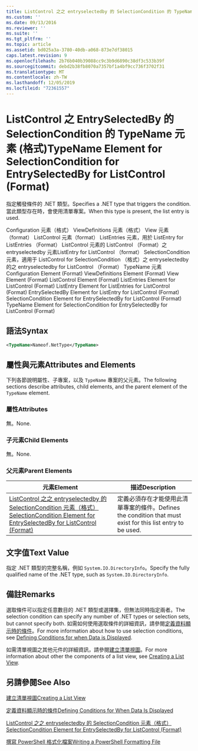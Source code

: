 ```yaml
---
title: ListControl 之之 entryselectedby 的 SelectionCondition 的 TypeName 元素（格式） |Microsoft Docs
ms.custom: ''
ms.date: 09/13/2016
ms.reviewer: ''
ms.suite: ''
ms.tgt_pltfrm: ''
ms.topic: article
ms.assetid: bd025a3a-3780-40db-a068-873e7df38015
caps.latest.revision: 9
ms.openlocfilehash: 2b76b040b39088cc9c3b9d6890c38df3c533b39f
ms.sourcegitcommit: debd2b38fb8070a7357bf1a4bf9cc736f3702f31
ms.translationtype: MT
ms.contentlocale: zh-TW
ms.lasthandoff: 12/05/2019
ms.locfileid: "72361557"
---
```

# <a name="typename-element-for-selectioncondition-for-entryselectedby-for-listcontrol-format"></a><span data-ttu-id="abb24-102">ListControl 之 EntrySelectedBy 的 SelectionCondition 的 TypeName 元素 (格式)</span><span class="sxs-lookup"><span data-stu-id="abb24-102">TypeName Element for SelectionCondition for EntrySelectedBy for ListControl (Format)</span></span>

<span data-ttu-id="abb24-103">指定觸發條件的 .NET 類型。</span><span class="sxs-lookup"><span data-stu-id="abb24-103">Specifies a .NET type that triggers the condition.</span></span> <span data-ttu-id="abb24-104">當此類型存在時，會使用清單專案。</span><span class="sxs-lookup"><span data-stu-id="abb24-104">When this type is present, the list entry is used.</span></span>

<span data-ttu-id="abb24-105">Configuration 元素（格式） ViewDefinitions 元素（格式） View 元素（format） ListControl 元素（format） ListEntries 元素，用於 ListEntry for ListEntries （Format） ListControl 元素的 ListControl （Format）之 entryselectedby 元素ListEntry for ListControl （format） SelectionCondition 元素，適用于 ListControl for SelectionCondition （格式）之 entryselectedby 的之 entryselectedby for ListControl （Format） TypeName 元素</span><span class="sxs-lookup"><span data-stu-id="abb24-105">Configuration Element (Format) ViewDefinitions Element (Format) View Element (Format) ListControl Element (Format) ListEntries Element for ListControl (Format) ListEntry Element for ListEntries for ListControl (Format) EntrySelectedBy Element for ListEntry for ListControl (Format) SelectionCondition Element for EntrySelectedBy for ListControl (Format) TypeName Element for SelectionCondition for EntrySelectedBy for ListControl (Format)</span></span>

## <a name="syntax"></a><span data-ttu-id="abb24-106">語法</span><span class="sxs-lookup"><span data-stu-id="abb24-106">Syntax</span></span>

```xml
<TypeName>Nameof.NetType</TypeName>
```

## <a name="attributes-and-elements"></a><span data-ttu-id="abb24-107">屬性與元素</span><span class="sxs-lookup"><span data-stu-id="abb24-107">Attributes and Elements</span></span>

<span data-ttu-id="abb24-108">下列各節說明屬性、子專案，以及 `TypeName` 專案的父元素。</span><span class="sxs-lookup"><span data-stu-id="abb24-108">The following sections describe attributes, child elements, and the parent element of the `TypeName` element.</span></span>

### <a name="attributes"></a><span data-ttu-id="abb24-109">屬性</span><span class="sxs-lookup"><span data-stu-id="abb24-109">Attributes</span></span>

<span data-ttu-id="abb24-110">無。</span><span class="sxs-lookup"><span data-stu-id="abb24-110">None.</span></span>

### <a name="child-elements"></a><span data-ttu-id="abb24-111">子元素</span><span class="sxs-lookup"><span data-stu-id="abb24-111">Child Elements</span></span>

<span data-ttu-id="abb24-112">無。</span><span class="sxs-lookup"><span data-stu-id="abb24-112">None.</span></span>

### <a name="parent-elements"></a><span data-ttu-id="abb24-113">父元素</span><span class="sxs-lookup"><span data-stu-id="abb24-113">Parent Elements</span></span>

|<span data-ttu-id="abb24-114">元素</span><span class="sxs-lookup"><span data-stu-id="abb24-114">Element</span></span>|<span data-ttu-id="abb24-115">描述</span><span class="sxs-lookup"><span data-stu-id="abb24-115">Description</span></span>|
|-------------|-----------------|
|[<span data-ttu-id="abb24-116">ListControl 之之 entryselectedby 的 SelectionCondition 元素（格式）</span><span class="sxs-lookup"><span data-stu-id="abb24-116">SelectionCondition Element for EntrySelectedBy for ListControl (Format)</span></span>](./selectioncondition-element-for-entryselectedby-for-listcontrol-format.md)|<span data-ttu-id="abb24-117">定義必須存在才能使用此清單專案的條件。</span><span class="sxs-lookup"><span data-stu-id="abb24-117">Defines the condition that must exist for this list entry to be used.</span></span>|

## <a name="text-value"></a><span data-ttu-id="abb24-118">文字值</span><span class="sxs-lookup"><span data-stu-id="abb24-118">Text Value</span></span>

<span data-ttu-id="abb24-119">指定 .NET 類型的完整名稱，例如 `System.IO.DirectoryInfo`。</span><span class="sxs-lookup"><span data-stu-id="abb24-119">Specify the fully qualified name of the .NET type, such as `System.IO.DirectoryInfo`.</span></span>

## <a name="remarks"></a><span data-ttu-id="abb24-120">備註</span><span class="sxs-lookup"><span data-stu-id="abb24-120">Remarks</span></span>

<span data-ttu-id="abb24-121">選取條件可以指定任意數目的 .NET 類型或選擇集，但無法同時指定兩者。</span><span class="sxs-lookup"><span data-stu-id="abb24-121">The selection condition can specify any number of .NET types or selection sets, but cannot specify both.</span></span> <span data-ttu-id="abb24-122">如需如何使用選取條件的詳細資訊，請參閱[定義資料顯示時的條件](./defining-conditions-for-displaying-data.md)。</span><span class="sxs-lookup"><span data-stu-id="abb24-122">For more information about how to use selection conditions, see [Defining Conditions for when Data is Displayed](./defining-conditions-for-displaying-data.md).</span></span>

<span data-ttu-id="abb24-123">如需清單視圖之其他元件的詳細資訊，請參閱[建立清單視圖](./creating-a-list-view.md)。</span><span class="sxs-lookup"><span data-stu-id="abb24-123">For more information about other the components of a list view, see [Creating a List View](./creating-a-list-view.md).</span></span>

## <a name="see-also"></a><span data-ttu-id="abb24-124">另請參閱</span><span class="sxs-lookup"><span data-stu-id="abb24-124">See Also</span></span>

[<span data-ttu-id="abb24-125">建立清單視圖</span><span class="sxs-lookup"><span data-stu-id="abb24-125">Creating a List View</span></span>](./creating-a-list-view.md)

[<span data-ttu-id="abb24-126">定義資料顯示時的條件</span><span class="sxs-lookup"><span data-stu-id="abb24-126">Defining Conditions for When Data Is Displayed</span></span>](./defining-conditions-for-displaying-data.md)

[<span data-ttu-id="abb24-127">ListControl 之之 entryselectedby 的 SelectionCondition 元素（格式）</span><span class="sxs-lookup"><span data-stu-id="abb24-127">SelectionCondition Element for EntrySelectedBy for ListControl (Format)</span></span>](./selectioncondition-element-for-entryselectedby-for-listcontrol-format.md)

[<span data-ttu-id="abb24-128">撰寫 PowerShell 格式化檔案</span><span class="sxs-lookup"><span data-stu-id="abb24-128">Writing a PowerShell Formatting File</span></span>](./writing-a-powershell-formatting-file.md)

